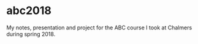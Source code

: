 # abc2018
My notes, presentation and project for the ABC course I took at Chalmers during spring 2018.
